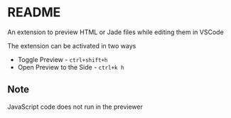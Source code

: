 # README

An extension to preview HTML or Jade files while editing them in VSCode

The extension can be activated in two ways

* Toggle Preview - `ctrl+shift+h`
* Open Preview to the Side - `ctrl+k h`

## Note

JavaScript code does not run in the previewer
